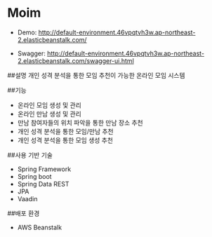 # Moim
- Demo: http://default-environment.46vpqtvh3w.ap-northeast-2.elasticbeanstalk.com/

- Swagger: http://default-environment.46vpqtvh3w.ap-northeast-2.elasticbeanstalk.com/swagger-ui.html


##설명
개인 성격 분석을 통한 모임 추천이 가능한 온라인 모임 시스템

##기능
- 온라인 모임 생성 및 관리
- 온라인 만남 생성 및 관리
- 만남 참여자들의 위치 파악을 통한 만남 장소 추천
- 개인 성격 분석을 통한 모임/만남 추천
- 개인 성격 분석을 통한 모임 생성 추천


##사용 기반 기술
- Spring Framework
- Spring boot
- Spring Data REST
- JPA
- Vaadin

##배포 환경
- AWS Beanstalk
